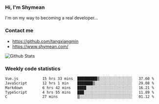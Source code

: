 ### Hi, I'm Shymean

I'm on my way to becoming a real developer...

### Contact me

- <https://github.com/tangxiangmin>
- <https://www.shymean.com/>

![Github Stats](https://github-readme-stats.vercel.app/api?username=tangxiangmin&show_icons=true&theme=dark)


###  Weekly code statistics

<!--START_SECTION:waka-->

```txt
Vue.js           15 hrs 33 mins  █████████▒░░░░░░░░░░░░░░░   37.60 %
JavaScript       12 hrs 1 min    ███████▒░░░░░░░░░░░░░░░░░   29.08 %
Markdown         6 hrs 42 mins   ████░░░░░░░░░░░░░░░░░░░░░   16.21 %
TypeScript       4 hrs 55 mins   ███░░░░░░░░░░░░░░░░░░░░░░   11.89 %
C                27 mins         ▒░░░░░░░░░░░░░░░░░░░░░░░░   01.12 %
```

<!--END_SECTION:waka-->